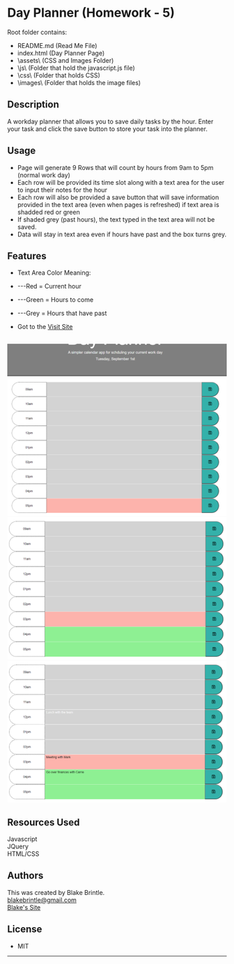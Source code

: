 # Day Planner (Homework - 5)

Root folder contains:
* README.md      (Read Me File)
* index.html     (Day Planner Page)
* \assets\       (CSS and Images Folder)
*   \js\        (Folder that hold the javascript.js file)
*   \css\       (Folder that holds CSS)
*   \images\     (Folder that holds the image files)


## Description
A workday planner that allows you to save daily tasks by the hour. Enter your task and click the save button to store your task into the planner.


## Usage
* Page will generate 9 Rows that will count by hours from 9am to 5pm (normal work day)
* Each row will be provided its time slot along with a text area for the user to input their notes for the hour
* Each row will also be provided a save button that will save information provided in the text area (even when pages is refreshed) if text area is shadded red or green
* If shaded grey (past hours), the text typed in the text area will not be saved.
* Data will stay in text area even if hours have past and the box turns grey.


## Features
* Text Area Color Meaning:
* ---Red = Current hour
* ---Green = Hours to come
* ---Grey = Hours that have past


* Got to the 
<a href="https://bbrintle.github.io/5-Day-Planner/">Visit Site</a>
<br>
<img src="./assets/images/DayPlannerView.PNG">
<img src="./assets/images/DayPlannerView2.PNG">
<img src="./assets/images/DayPlannerView3.PNG">


## Resources Used
Javascript
<br>
JQuery
<br>
HTML/CSS


## Authors
This was created by Blake Brintle. 
<br>
blakebrintle@gmail.com
<br>
<a href="https://bbrintle.github.io/">Blake's Site</a>


## License
* MIT

- - -